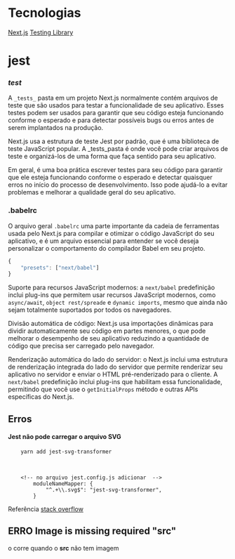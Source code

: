 # Tecnologias
[Next.js](https://nextjs.org/docs/getting-started)
[Testing Library](https://testing-library.com/docs/react-testing-library/intro/)

# jest 

### _test_

A `_tests_` pasta em um projeto Next.js normalmente contém arquivos de teste que são usados ​​para testar a funcionalidade de seu aplicativo. Esses testes podem ser usados ​​para garantir que seu código esteja funcionando conforme o esperado e para detectar possíveis bugs ou erros antes de serem implantados na produção.

Next.js usa a estrutura de teste Jest por padrão, que é uma biblioteca de teste JavaScript popular. A _tests_pasta é onde você pode criar arquivos de teste e organizá-los de uma forma que faça sentido para seu aplicativo.

Em geral, é uma boa prática escrever testes para seu código para garantir que ele esteja funcionando conforme o esperado e detectar quaisquer erros no início do processo de desenvolvimento. Isso pode ajudá-lo a evitar problemas e melhorar a qualidade geral do seu aplicativo.

### .babelrc


O arquivo geral `.babelrc` uma parte importante da cadeia de ferramentas usada pelo Next.js para compilar e otimizar o código JavaScript do seu aplicativo, e é um arquivo essencial para entender se você deseja personalizar o comportamento do compilador Babel em seu projeto.

```javascript
{  
    "presets": ["next/babel"] 
}
```
Suporte para recursos JavaScript modernos: a `next/babel` predefinição inclui plug-ins que permitem usar recursos JavaScript modernos, como `async/await`, `object rest/spreade` e `dynamic imports`, mesmo que ainda não sejam totalmente suportados por todos os navegadores.

Divisão automática de código: Next.js usa importações dinâmicas para dividir automaticamente seu código em partes menores, o que pode melhorar o desempenho de seu aplicativo reduzindo a quantidade de código que precisa ser carregado pelo navegador.

Renderização automática do lado do servidor: o Next.js inclui uma estrutura de renderização integrada do lado do servidor que permite renderizar seu aplicativo no servidor e enviar o HTML pré-renderizado para o cliente. A `next/babel` predefinição inclui plug-ins que habilitam essa funcionalidade, permitindo que você use o `getInitialProps` método e outras APIs específicas do Next.js.

## Erros

 #### Jest não pode carregar o arquivo SVG
 
   
    
        yarn add jest-svg-transformer 
    
 <br >


        <!-- no arquivo jest.config.js adicionar  -->
            moduleNameMapper: {
                "^.+\\.svg$": "jest-svg-transformer",
            }
    

Referência [stack overflow](https://stackoverflow.com/questions/58603201/jest-cannot-load-svg-file)

## ERRO Image is missing required "src"
o corre quando o **src** não tem imagem 